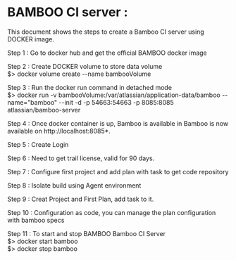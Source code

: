 # BAMBOO CI server :

This document shows the steps to create a Bamboo CI server using DOCKER image.

Step 1 : Go to docker hub and get the official BAMBOO docker image

Step 2 : Create DOCKER volume to store data volume</br>
  $> docker volume create --name bambooVolume

Step 3 : Run the docker run command in detached mode</br>
  $> docker run -v bambooVolume:/var/atlassian/application-data/bamboo --name="bamboo" --init -d -p 54663:54663 -p 8085:8085 atlassian/bamboo-server

Step 4 : Once docker container is up, Bamboo is available in Bamboo is now available on http://localhost:8085*.

Step 5 : Create Login

Step 6 : Need to get trail license, valid for 90 days.

Step 7 : Configure first project and add plan with task to get code repository

Step 8 : Isolate build using Agent environment

Step 9 : Creat Project and First Plan, add task to it.

Step 10 : Configuration as code, you can manage the plan configuration with bamboo specs

Step 11 : To start and stop BAMBOO Bamboo CI Server</br>
  $> docker start bamboo</br>
  $> docker stop bamboo

